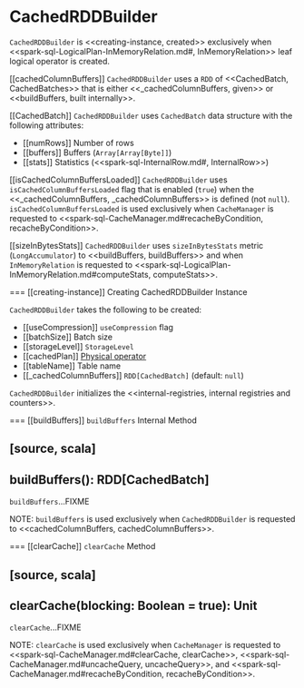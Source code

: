 # CachedRDDBuilder

`CachedRDDBuilder` is <<creating-instance, created>> exclusively when <<spark-sql-LogicalPlan-InMemoryRelation.md#, InMemoryRelation>> leaf logical operator is created.

[[cachedColumnBuffers]]
`CachedRDDBuilder` uses a `RDD` of <<CachedBatch, CachedBatches>> that is either <<_cachedColumnBuffers, given>> or <<buildBuffers, built internally>>.

[[CachedBatch]]
`CachedRDDBuilder` uses `CachedBatch` data structure with the following attributes:

* [[numRows]] Number of rows
* [[buffers]] Buffers (`Array[Array[Byte]]`)
* [[stats]] Statistics (<<spark-sql-InternalRow.md#, InternalRow>>)

[[isCachedColumnBuffersLoaded]]
`CachedRDDBuilder` uses `isCachedColumnBuffersLoaded` flag that is enabled (`true`) when the <<_cachedColumnBuffers, _cachedColumnBuffers>> is defined (not `null`). `isCachedColumnBuffersLoaded` is used exclusively when `CacheManager` is requested to <<spark-sql-CacheManager.md#recacheByCondition, recacheByCondition>>.

[[sizeInBytesStats]]
`CachedRDDBuilder` uses `sizeInBytesStats` metric (`LongAccumulator`) to <<buildBuffers, buildBuffers>> and when `InMemoryRelation` is requested to <<spark-sql-LogicalPlan-InMemoryRelation.md#computeStats, computeStats>>.

=== [[creating-instance]] Creating CachedRDDBuilder Instance

`CachedRDDBuilder` takes the following to be created:

* [[useCompression]] `useCompression` flag
* [[batchSize]] Batch size
* [[storageLevel]] `StorageLevel`
* [[cachedPlan]] [Physical operator](physical-operators/SparkPlan.md)
* [[tableName]] Table name
* [[_cachedColumnBuffers]] `RDD[CachedBatch]` (default: `null`)

`CachedRDDBuilder` initializes the <<internal-registries, internal registries and counters>>.

=== [[buildBuffers]] `buildBuffers` Internal Method

[source, scala]
----
buildBuffers(): RDD[CachedBatch]
----

`buildBuffers`...FIXME

NOTE: `buildBuffers` is used exclusively when `CachedRDDBuilder` is requested to <<cachedColumnBuffers, cachedColumnBuffers>>.

=== [[clearCache]] `clearCache` Method

[source, scala]
----
clearCache(blocking: Boolean = true): Unit
----

`clearCache`...FIXME

NOTE: `clearCache` is used exclusively when `CacheManager` is requested to <<spark-sql-CacheManager.md#clearCache, clearCache>>, <<spark-sql-CacheManager.md#uncacheQuery, uncacheQuery>>, and <<spark-sql-CacheManager.md#recacheByCondition, recacheByCondition>>.
